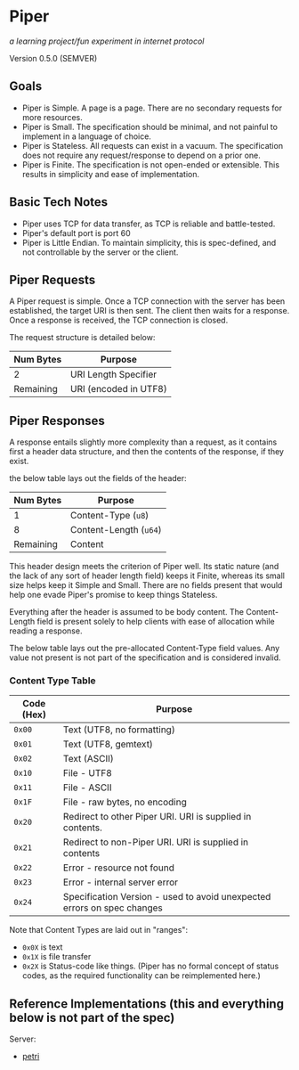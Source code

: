 # Piper

_a learning project/fun experiment in internet protocol_

Version 0.5.0 (SEMVER)

## Goals

- Piper is Simple. A page is a page. There are no secondary requests for more resources.
- Piper is Small. The specification should be minimal, and not painful to implement in a language of choice.
- Piper is Stateless. All requests can exist in a vacuum. The specification does not require any request/response to depend on a prior one.
- Piper is Finite. The specification is not open-ended or extensible. This results in simplicity and ease of implementation.

## Basic Tech Notes

- Piper uses TCP for data transfer, as TCP is reliable and battle-tested.
- Piper's default port is port 60
- Piper is Little Endian. To maintain simplicity, this is spec-defined, and not controllable by the server or the client.

## Piper Requests

A Piper request is simple. Once a TCP connection with the server has been established, the target URI is then sent. The client then waits for a response. Once a response is received, the TCP connection is closed.

The request structure is detailed below:

| Num Bytes | Purpose               |
| --------- | --------------------- |
| 2         | URI Length Specifier  |
| Remaining | URI (encoded in UTF8) |

## Piper Responses

A response entails slightly more complexity than a request, as it contains first a header data structure, and then the contents of the response, if they exist.

the below table lays out the fields of the header:

| Num Bytes | Purpose                |
| --------- | ---------------------- |
| 1         | Content-Type (`u8`)    |
| 8         | Content-Length (`u64`) |
| Remaining | Content                |

This header design meets the criterion of Piper well. Its static nature (and the lack of any sort of header length field) keeps it Finite, whereas its small size helps keep it Simple and Small. There are no fields present that would help one evade Piper's promise to keep things Stateless.

Everything after the header is assumed to be body content. The Content-Length field is present solely to help clients with ease of allocation while reading a response.

The below table lays out the pre-allocated Content-Type field values. Any value not present is not part of the specification and is considered invalid.

### Content Type Table

| Code (Hex) | Purpose                                                   |
| ---------- | --------------------------------------------------------- |
| `0x00`     | Text (UTF8, no formatting)                                |
| `0x01`     | Text (UTF8, gemtext)                                      |
| `0x02`     | Text (ASCII)                                              |
| `0x10`     | File - UTF8                                               |
| `0x11`     | File - ASCII                                              |
| `0x1F`     | File - raw bytes, no encoding                             |
| `0x20`     | Redirect to other Piper URI. URI is supplied in contents. |
| `0x21`     | Redirect to non-Piper URI. URI is supplied in contents    |
| `0x22`     | Error - resource not found                                |
| `0x23`     | Error - internal server error                             |
| `0x24`     | Specification Version - used to avoid unexpected errors on spec changes |

Note that Content Types are laid out in "ranges":

- `0x0X` is text
- `0x1X` is file transfer
- `0x2X` is Status-code like things. (Piper has no formal concept of status codes, as the required functionality can be reimplemented here.)

## Reference Implementations (this and everything below is not part of the spec)
Server:
- [petri](https://github.com/luminoso-256/petri)

